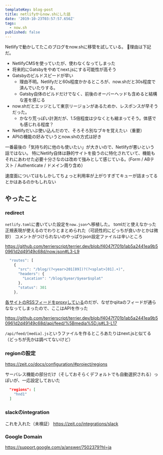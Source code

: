 ```yaml
---
templateKey: blog-post
title: netlifyからnow.shにした話
date: '2019-10-23T03:57:57.656Z'
tags:
  - now.sh
published: false
---
```


Netlifyで動かしてたこのブログをnow.shに移管を試している。
理由は下記だ。

* NetlifyCMSを使っていたが、使わなくなってしまった
* 将来的にGatsbyをやめてnext.jsにする可能性が高そう
* Gatsbyのビルドスピードが早い
  * 理由不明。Netlifyだと60s程度かかるところが、now.shだと30s程度で済んでいたりする。
  * Gatsby自体のビルドだけでなく、前後のオーバーヘッドも含めると結構な差を感じる
* now.shだとエッジとして東京リージョンがあるためか、レスポンスが早そうだった。
  * かなり荒っぽい計測だが、1.5倍程度は少なくとも縮まってそう。体感でも感じれる程度？
* Netlifyだいぶ使い込んだので、そろそろ別なブキを覚えたい（重要）
* APIの機能の好みでいうとnow.shの方式は好き

一番最後の「気持ち的に他のも使いたい」が大きいので、Netlifyが悪いという話ではない。
特にNetlify自体は静的サイトを扱うのに特化されていて、機能もそれにあわせた必要十分さなのは改めて強みとして感じている。(Form / ABテスト / Authenticate / ドメイン周り含め）

速度面についてはもしかしてちょっと利用率が上がりすぎてキューが詰まってるとかはあるのかもしれない

## やったこと

### redirect
`netlify.toml`に書いていた設定を`now.json`へ移植した。
tomlだと使えなかった正規表現が使えるのでわりとまとめられた（可読性的にどっちが良いかとかは微妙）
コメントがつけられないのやっぱりjson設定ファイルは辛いところ

https://github.com/terrierscript/terrier.dev/blob/f4047f701b1ab5a2441ea9b50961d2d49149c68d/now.json#L3-L9

```js
  "routes": [
    {
      "src": "/blog/(?<year>201[89])?(?<splat>[01].+)",
      "headers": {
        "Location": "/blog/$year/$year$splat"
      },
      "status": 301
    },
```

[各サイトのRSSフィードをproxyしている](https://github.com/terrierscript/terrier.dev/blob/f4047f701b1ab5a2441ea9b50961d2d49149c68d/netlify.toml#L66-L86)のだが、なぜかqiitaのフィードが通らななってしまったので、ここはAPIを作った

https://github.com/terrierscript/terrier.dev/blob/f4047f701b1ab5a2441ea9b50961d2d49149c68d/api/feed/%5Bmedia%5D.js#L3-L17

`/api/feed/[media].js`というファイルを作るところあたりはnext.jsと似てる（どっちが先かは調べてないけど）

### regionの設定

https://zeit.co/docs/configuration/#project/regions

サーバレス機能の部分だけ（そしておそらくデフォルトでも自動選択される）っぽいが、一応設定しておいた

```json
  "regions": [
    "hnd1"
  ]
```

### slackのintegration

これを入れた（未検証）
https://zeit.co/integrations/slack


### Google Domain

https://support.google.com/a/answer/7502379?hl=ja